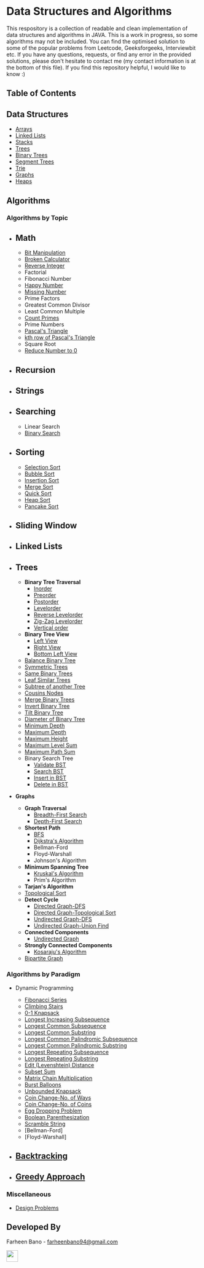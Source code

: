# Data Structures and Algorithms
This respository is a collection of readable and clean implementation of data structures and algorithms in JAVA. This is a work in progress, so some algorithms may not be included. You can find the optimised solution to some of the popular problems from Leetcode, Geeksforgeeks, Interviewbit etc. 
If you have any questions, requests, or find any error in the provided solutions, please don't hesitate to contact me (my contact information is at the bottom of this file). If you find this repository helpful, I would like to know :) 

## Table of Contents

## Data Structures
* [Arrays](https://github.com/FarheenB/Data-Structures-and-Algorithms/tree/main/soln-array-problems)
* [Linked Lists](https://github.com/FarheenB/Data-Structures-and-Algorithms/tree/main/soln-linkedlist-problems)
* [Stacks](https://github.com/FarheenB/Data-Structures-and-Algorithms/tree/main/soln-stack-problems)
* [Trees](https://github.com/FarheenB/Data-Structures-and-Algorithms/tree/main/soln-tree-problems)
* [Binary Trees](https://github.com/FarheenB/Data-Structures-and-Algorithms/tree/main/soln-tree-binary-problems)
* [Segment Trees](https://github.com/FarheenB/Data-Structures-and-Algorithms/tree/main/soln-tree-segment-problems)
* [Trie](https://github.com/FarheenB/Data-Structures-and-Algorithms/tree/main/soln-tree-problems)
* [Graphs](https://github.com/FarheenB/Data-Structures-and-Algorithms/tree/main/soln-graph-problems)
* [Heaps](https://github.com/FarheenB/Data-Structures-and-Algorithms/tree/main/soln-heap-problems)

## Algorithms

### Algorithms by Topic
* Math
  -
  - [Bit Manipulation](https://github.com/FarheenB/Data-Structures-and-Algorithms/tree/main/soln-bit-manipulation-problems)
  - [Broken Calculator](https://github.com/FarheenB/Data-Structures-and-Algorithms/blob/main/soln-math-problems/broken-calculator.java)
  - [Reverse Integer](https://github.com/FarheenB/Data-Structures-and-Algorithms/blob/main/soln-math-problems/reverse-integer.java)
  - Factorial
  - Fibonacci Number
  - [Happy Number](https://github.com/FarheenB/Data-Structures-and-Algorithms/blob/main/soln-math-problems/happy-number.java)
  - [Missing Number](https://github.com/FarheenB/Data-Structures-and-Algorithms/blob/main/soln-math-problems/missing-number.java)
  - Prime Factors
  - Greatest Common Divisor
  - Least Common Multiple
  - [Count Primes](https://github.com/FarheenB/Data-Structures-and-Algorithms/blob/main/soln-math-problems/count-primes.java)
  - Prime Numbers
  - [Pascal's Triangle](https://github.com/FarheenB/Data-Structures-and-Algorithms/blob/b23a355c8b8b42efd3409e19742480cb8fe2b5fb/soln-math-problems/pascals-triangle.java)
  - [kth row of Pascal's Triangle](https://github.com/FarheenB/Data-Structures-and-Algorithms/blob/b23a355c8b8b42efd3409e19742480cb8fe2b5fb/soln-math-problems/kth-row-of-pascals-triangle.java)
  - Square Root
  - [Reduce Number to 0](https://github.com/FarheenB/Data-Structures-and-Algorithms/blob/main/soln-math-problems/number-of-steps-to-reduce-a-number-to-zero.java)
* Recursion
  -
* Strings
  -
* Searching
  -
  - Linear Search
  - [Binary Search](https://github.com/FarheenB/Data-Structures-and-Algorithms/tree/main/soln-binary-search-problems)
* Sorting
  -
  - [Selection Sort](https://github.com/FarheenB/Data-Structures-and-Algorithms/blob/main/soln-sorting-algo/Selection-Sort.java)
  - [Bubble Sort](https://github.com/FarheenB/Data-Structures-and-Algorithms/blob/main/soln-sorting-algo/Bubble-Sort.java)
  - [Insertion Sort](https://github.com/FarheenB/Data-Structures-and-Algorithms/blob/main/soln-sorting-algo/Insertion-Sort.java)
  - [Merge Sort](https://github.com/FarheenB/Data-Structures-and-Algorithms/blob/main/soln-sorting-algo/Merge-Sort.java)
  - [Quick Sort](https://github.com/FarheenB/Data-Structures-and-Algorithms/blob/main/soln-sorting-algo/Quick-Sort.java)
  - [Heap Sort](https://github.com/FarheenB/Data-Structures-and-Algorithms/blob/main/soln-sorting-algo/Heap-Sort.java)
  - [Pancake Sort](https://github.com/FarheenB/Data-Structures-and-Algorithms/blob/main/soln-sorting-algo/pancake-sorting.java)
* Sliding Window
  -
* Linked Lists
  -

* Trees
  -
  - **Binary Tree Traversal**
    - [Inorder](https://github.com/FarheenB/Data-Structures-and-Algorithms/blob/main/soln-tree-binary-problems/traversal-inorder-binary-tree.java)
    - [Preorder](https://github.com/FarheenB/Data-Structures-and-Algorithms/blob/main/soln-tree-binary-problems/traversal-preorder-binary-tree.java)
    - [Postorder](https://github.com/FarheenB/Data-Structures-and-Algorithms/blob/main/soln-tree-binary-problems/traversal-preorder-binary-tree.java)
    - [Levelorder](https://github.com/FarheenB/Data-Structures-and-Algorithms/blob/main/soln-tree-binary-problems/traversal-level-order-binary-tree.java)
    - [Reverse Levelorder](https://github.com/FarheenB/Data-Structures-and-Algorithms/blob/main/soln-tree-binary-problems/traversal-reverse-level-order-binary-tree.java)
    - [Zig-Zag Levelorder](https://github.com/FarheenB/Data-Structures-and-Algorithms/blob/main/soln-tree-binary-problems/traversal-zigzag-level-order-binary-tree.java)
    - [Vertical order](https://github.com/FarheenB/Data-Structures-and-Algorithms/blob/main/soln-tree-binary-problems/traversal-vertical-binary-tree.java)
  - **Binary Tree View**
    - [Left View](https://github.com/FarheenB/Data-Structures-and-Algorithms/blob/main/soln-tree-binary-problems/view-left-binary-tree.java)
    - [Right View](https://github.com/FarheenB/Data-Structures-and-Algorithms/blob/main/soln-tree-binary-problems/view-right-binary-tree.java)
    - [Bottom Left View](https://github.com/FarheenB/Data-Structures-and-Algorithms/blob/main/soln-tree-binary-problems/view-bottom-left-binary-tree.java)
  - [Balance Binary Tree](https://github.com/FarheenB/Data-Structures-and-Algorithms/blob/main/soln-tree-binary-problems/balanced-binary-tree.java)
  - [Symmetric Trees](https://github.com/FarheenB/Data-Structures-and-Algorithms/blob/main/soln-tree-binary-problems/is-symmetric-binary-tree.java) 
  - [Same Binary Trees](https://github.com/FarheenB/Data-Structures-and-Algorithms/blob/main/soln-tree-binary-problems/is-same-binary-tree.java)
  - [Leaf Similar Trees](https://github.com/FarheenB/Data-Structures-and-Algorithms/blob/main/soln-tree-binary-problems/is-leaf-traversal-similar-binary-trees.java)
  - [Subtree of another Tree](https://github.com/FarheenB/Data-Structures-and-Algorithms/blob/main/soln-tree-binary-problems/is-subtree-of-another-binary-tree.java)
  - [Cousins Nodes](https://github.com/FarheenB/Data-Structures-and-Algorithms/blob/main/soln-tree-binary-problems/is-cousin-in-binary-tree.java)
  - [Merge Binary Trees](https://github.com/FarheenB/Data-Structures-and-Algorithms/blob/main/soln-tree-binary-problems/merge-two-binary-trees.java)
  - [Invert Binary Tree](https://github.com/FarheenB/Data-Structures-and-Algorithms/blob/main/soln-tree-binary-problems/invert-binary-tree.java)
  - [Tilt Binary Tree](https://github.com/FarheenB/Data-Structures-and-Algorithms/blob/main/soln-tree-binary-problems/tilt-binary-tree.java)
  - [Diameter of Binary Tree](https://github.com/FarheenB/Data-Structures-and-Algorithms/blob/main/soln-tree-binary-problems/diameter-of-binary-tree.java)
  - [Minimum Depth](https://github.com/FarheenB/Data-Structures-and-Algorithms/blob/main/soln-tree-binary-problems/minimum-depth-of-binary-tree.java)
  - [Maximum Depth](https://github.com/FarheenB/Data-Structures-and-Algorithms/blob/main/soln-tree-binary-problems/maximum-depth-binary-tree.java)
  - [Maximum Height](https://github.com/FarheenB/Data-Structures-and-Algorithms/blob/main/soln-tree-binary-problems/maximum-height-binary-tree.java)
  - [Maximum Level Sum](https://github.com/FarheenB/Data-Structures-and-Algorithms/blob/main/soln-tree-binary-problems/maximum-level-sum-binary-tree.java)
  - [Maximum Path Sum](https://github.com/FarheenB/Data-Structures-and-Algorithms/blob/main/soln-tree-binary-problems/maximum-path-sum-binary-tree.java) 
  - Binary Search Tree
    - [Validate BST](https://github.com/FarheenB/Data-Structures-and-Algorithms/blob/main/soln-tree-binary-problems/is-valid-binary-search-tree.java)
    - [Search BST](https://github.com/FarheenB/Data-Structures-and-Algorithms/blob/main/soln-tree-binary-problems/search-in-a-binary-search-tree.java)
    - [Insert in BST](https://github.com/FarheenB/Data-Structures-and-Algorithms/blob/main/soln-tree-binary-problems/insert-node-binary-search-tree.java)
    - [Delete in BST](https://github.com/FarheenB/Data-Structures-and-Algorithms/blob/main/soln-tree-binary-problems/delete-node-binary-search-tree.java)
* **Graphs**
  - **Graph Traversal**
    - [Breadth-First Search](https://github.com/FarheenB/Data-Structures-and-Algorithms/blob/main/soln-graph-problems/bfs-traversal-of-graph.java)
    - [Depth-First Search](https://github.com/FarheenB/Data-Structures-and-Algorithms/blob/main/soln-graph-problems/all-paths-from-source-to-target-using-dfs.java)
  - **Shortest Path**
    - [BFS](https://github.com/FarheenB/Data-Structures-and-Algorithms/blob/main/soln-graph-problems/shortest-dist-from-source-to-all-nodes-in-undirected-unweighted-graph-using-bfs.java)
    - [Dijkstra's Algorithm](https://github.com/FarheenB/Data-Structures-and-Algorithms/blob/main/soln-graph-problems/shortest-dist-from-source-to-all-nodes-in-undirected-weighted-graph-using-dijkstras-algo.java)
    - Bellman-Ford
    - Floyd-Warshall
    - Johnson's Algorithm
  - **Minimum Spanning Tree**
    - [Kruskal's Algorithm](https://github.com/FarheenB/Data-Structures-and-Algorithms/blob/main/soln-graph-problems/minimum-spanning-tree-using-kruskals-algo.java)
    - Prim's Algorithm
  - **Tarjan's Algorithm**
  - [Topological Sort](https://github.com/FarheenB/Data-Structures-and-Algorithms/blob/main/soln-graph-problems/validate-topological-sort.java)
  - **Detect Cycle**
    - [Directed Graph-DFS](https://github.com/FarheenB/Data-Structures-and-Algorithms/blob/main/soln-graph-problems/detect-cycle-in-a-directed-graph-using-dfs.java)
    - [Directed Graph-Topological Sort](https://github.com/FarheenB/Data-Structures-and-Algorithms/blob/main/soln-graph-problems/detect-cycle-in-a-directed-graph-using-topological-sort.java)
    - [Undirected Graph-DFS](https://github.com/FarheenB/Data-Structures-and-Algorithms/blob/main/soln-graph-problems/detect-cycle-in-an-undirected-graph-using-dfs.java)
    - [Undirected Graph-Union Find](https://github.com/FarheenB/Data-Structures-and-Algorithms/blob/main/soln-graph-problems/detect-cycle-in-an-undirected-graph-using-union-find.java)
  - **Connected Components**
    - [Undirected Graph](https://github.com/FarheenB/Data-Structures-and-Algorithms/blob/main/soln-graph-problems/number-of-connected-components-in-an-undirected-graph.java)
  - **Strongly Connected Components**
    - [Kosaraju's Algorithm](https://github.com/FarheenB/Data-Structures-and-Algorithms/blob/main/soln-graph-problems/strongly-connected-components-kosarajus-algo.java)
  - [Bipartite Graph](https://github.com/FarheenB/Data-Structures-and-Algorithms/blob/main/soln-graph-problems/is-graph-bipartite.java)

### Algorithms by Paradigm

* Dynamic Programming
  - [Fibonacci Series](https://github.com/FarheenB/Data-Structures-and-Algorithms/blob/main/soln-dynamic-programming-problems/fibonacci-series.java)
  - [Climbing Stairs](https://github.com/FarheenB/Data-Structures-and-Algorithms/blob/main/soln-dynamic-programming-problems/climbing-stairs.java)
  - [0-1 Knapsack](https://github.com/FarheenB/Data-Structures-and-Algorithms/blob/main/soln-dynamic-programming-problems/01-knapsack.java) 
  - [Longest Increasing Subsequence](https://github.com/FarheenB/Data-Structures-and-Algorithms/blob/main/soln-dynamic-programming-problems/longest-increasing-subsequence.java)
  - [Longest Common Subsequence](https://github.com/FarheenB/Data-Structures-and-Algorithms/blob/main/soln-dynamic-programming-problems/longest-common-subsequence.java)
  - [Longest Common Substring](https://github.com/FarheenB/Data-Structures-and-Algorithms/blob/main/soln-dynamic-programming-problems/longest-common-substring.java)
  - [Longest Common Palindromic Subsequence](https://github.com/FarheenB/Data-Structures-and-Algorithms/blob/main/soln-dynamic-programming-problems/longest-palindromic-subsequence.java)
  - [Longest Common Palindromic Substring](https://github.com/FarheenB/Data-Structures-and-Algorithms/blob/main/soln-dynamic-programming-problems/longest-palindromic-substring.java)
  - [Longest Repeating Subsequence](https://github.com/FarheenB/Data-Structures-and-Algorithms/blob/main/soln-dynamic-programming-problems/longest-repeating-subsequence.java)
  - [Longest Repeating Substring](https://github.com/FarheenB/Data-Structures-and-Algorithms/blob/main/soln-dynamic-programming-problems/longest-repeating-substring.java)
  - [Edit (Levenshtein) Distance](https://github.com/FarheenB/Data-Structures-and-Algorithms/blob/main/soln-dynamic-programming-problems/edit-distance.java)
  - [Subset Sum](https://github.com/FarheenB/Data-Structures-and-Algorithms/blob/main/soln-dynamic-programming-problems/subset-sum.java)
  - [Matrix Chain Multiplication](https://github.com/FarheenB/Data-Structures-and-Algorithms/blob/main/soln-dynamic-programming-problems/matrix-chain-multiplication.java)
  - [Burst Balloons](https://github.com/FarheenB/Data-Structures-and-Algorithms/blob/main/soln-dynamic-programming-problems/burst-balloons.java)
  - [Unbounded Knapsack](https://github.com/FarheenB/Data-Structures-and-Algorithms/blob/main/soln-dynamic-programming-problems/unbounded-knapsack.java)
  - [Coin Change-No. of Ways](https://github.com/FarheenB/Data-Structures-and-Algorithms/blob/main/soln-dynamic-programming-problems/coin-change-count-ways.java)
  - [Coin Change-No. of Coins](https://github.com/FarheenB/Data-Structures-and-Algorithms/blob/main/soln-dynamic-programming-problems/coin-change-no-of-coins.java)
  - [Egg Dropping Problem](https://github.com/FarheenB/Data-Structures-and-Algorithms/blob/main/soln-dynamic-programming-problems/egg-dropping-puzzle.java)
  - [Boolean Parenthesization](https://github.com/FarheenB/Data-Structures-and-Algorithms/blob/main/soln-dynamic-programming-problems/boolean-parenthesization.java)
  - [Scramble String](https://github.com/FarheenB/Data-Structures-and-Algorithms/blob/main/soln-dynamic-programming-problems/scramble_string.java)
  - [Bellman-Ford]
  - [Floyd-Warshall]

* [Backtracking](https://github.com/FarheenB/Data-Structures-and-Algorithms/tree/main/soln-backtracking-problems)
  -
* [Greedy Approach](https://github.com/FarheenB/Data-Structures-and-Algorithms/tree/main/soln-greedy-problems)
  -



### Miscellaneous
* [Design Problems](https://github.com/FarheenB/Data-Structures-and-Algorithms/tree/main/soln-design-problems)

## Developed By

Farheen Bano - farheenbano94@gmail.com

<img src="https://user-images.githubusercontent.com/59408650/121718622-1eac9f00-cb00-11eb-9688-47ebd1cad51f.png" width="30" height="30">

